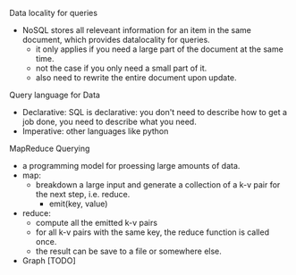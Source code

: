 
Data locality for queries
- NoSQL stores all releveant information for an item in the same document, which provides datalocality for queries.
  - it only applies if you need a large part of the document at the same time.
  - not the case if you only need a small part of it.
  - also need to rewrite the entire document upon update.
 
 Query language for Data
 - Declarative: SQL is declarative: you don't need to describe how to get a job done, you need to describe what you need.
 - Imperative: other languages like python

MapReduce Querying
- a programming model for proessing large amounts of data.
- map:
  - breakdown a large input and generate a collection of a k-v pair for the next step, i.e. reduce.
    - emit(key, value)
- reduce:
  - compute all the emitted k-v pairs
  - for all k-v pairs with the same key, the reduce function is called once.
  - the result can be save to a file or somewhere else.
- Graph [TODO]
